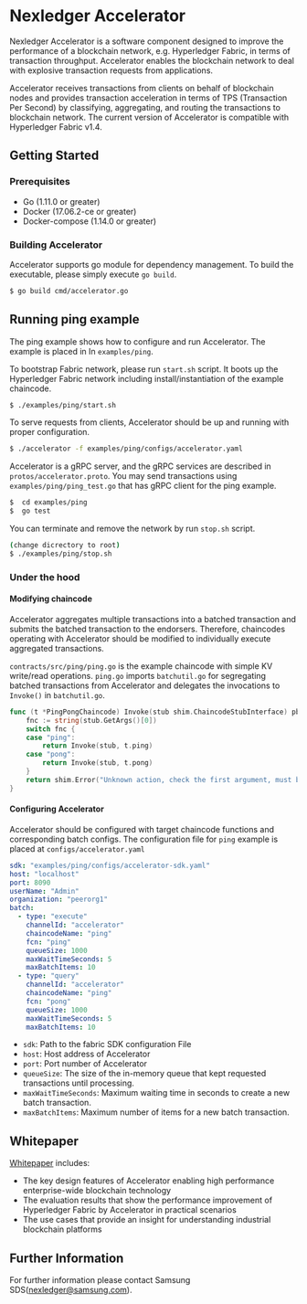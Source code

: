 # Nexledger Accelerator
Nexledger Accelerator is a software component designed to improve the performance of a blockchain network, e.g. Hyperledger Fabric, in terms of transaction throughput. Accelerator enables the blockchain network to deal with explosive transaction requests from applications. 

Accelerator receives transactions from clients on behalf of blockchain nodes and provides transaction acceleration in terms of TPS (Transaction Per Second) by classifying, aggregating, and routing the transactions to blockchain network. The current version of Accelerator is compatible with Hyperledger Fabric v1.4.


## Getting Started
### Prerequisites
- Go (1.11.0 or greater)
- Docker (17.06.2-ce or greater)
- Docker-compose (1.14.0 or greater)

### Building Accelerator
Accelerator supports go module for dependency management. To build the executable, please simply execute `go build`.
```bash
$ go build cmd/accelerator.go
```

## Running ping example
The ping example shows how to configure and run Accelerator. The example is placed in In `examples/ping`. 

To bootstrap Fabric network, please run `start.sh` script. It boots up the Hyperledger Fabric network including install/instantiation of the example chaincode.
```bash
$ ./examples/ping/start.sh
```
  
To serve requests from clients, Accelerator should be up and running with proper configuration.
```bash
$ ./accelerator -f examples/ping/configs/accelerator.yaml
```

Accelerator is a gRPC server, and the gRPC services are described in `protos/accelerator.proto`.
You may send transactions using `examples/ping/ping_test.go` that has gRPC client for the ping example. 
```bash
$  cd examples/ping
$  go test
```

You can terminate and remove the network by run `stop.sh` script.
```bash
(change dicrectory to root)
$ ./examples/ping/stop.sh
```

### Under the hood
#### Modifying chaincode
Accelerator aggregates multiple transactions into a batched transaction and submits the batched transaction to the endorsers.
Therefore, chaincodes operating with Accelerator should be modified to individually execute aggregated transactions.

`contracts/src/ping/ping.go` is the example chaincode with simple KV write/read operations.
`ping.go` imports `batchutil.go` for segregating batched transactions from Accelerator and delegates the invocations to `Invoke()` in `batchutil.go`.

```go
func (t *PingPongChaincode) Invoke(stub shim.ChaincodeStubInterface) pb.Response {
	fnc := string(stub.GetArgs()[0])
	switch fnc {
	case "ping":
		return Invoke(stub, t.ping)
	case "pong":
		return Invoke(stub, t.pong)
	}
	return shim.Error("Unknown action, check the first argument, must be one of 'insert', 'query'")
}
```  

#### Configuring Accelerator
Accelerator should be configured with target chaincode functions and corresponding batch configs. 
The configuration file for `ping` example is placed at `configs/accelerator.yaml` 
```yaml
sdk: "examples/ping/configs/accelerator-sdk.yaml"
host: "localhost"
port: 8090
userName: "Admin"
organization: "peerorg1"
batch:
  - type: "execute"
    channelId: "accelerator"
    chaincodeName: "ping"
    fcn: "ping"
    queueSize: 1000
    maxWaitTimeSeconds: 5
    maxBatchItems: 10
  - type: "query"
    channelId: "accelerator"
    chaincodeName: "ping"
    fcn: "pong"
    queueSize: 1000
    maxWaitTimeSeconds: 5
    maxBatchItems: 10
```
- `sdk`: Path to the fabric SDK configuration File
- `host`: Host address of Accelerator
- `port`: Port number of Accelerator
- `queueSize`: The size of the in-memory queue that kept requested transactions until processing.
- `maxWaitTimeSeconds`: Maximum waiting time in seconds to create a new batch transaction.
- `maxBatchItems`: Maximum number of items for a new batch transaction. 

## Whitepaper
[Whitepaper](https://github.com/nexledger/accelerator/blob/master/docs/Whitepaper-Acceleratoring%20Throughput%20in%20Permissioned%20Blockchain%20Networks.pdf) includes:
- The key design features of Accelerator enabling high performance enterprise-wide blockchain technology
- The evaluation results that show the performance improvement of Hyperledger Fabric by Accelerator in practical scenarios
- The use cases that provide an insight for understanding industrial blockchain platforms

## Further Information
For further information please contact Samsung SDS(nexledger@samsung.com).

